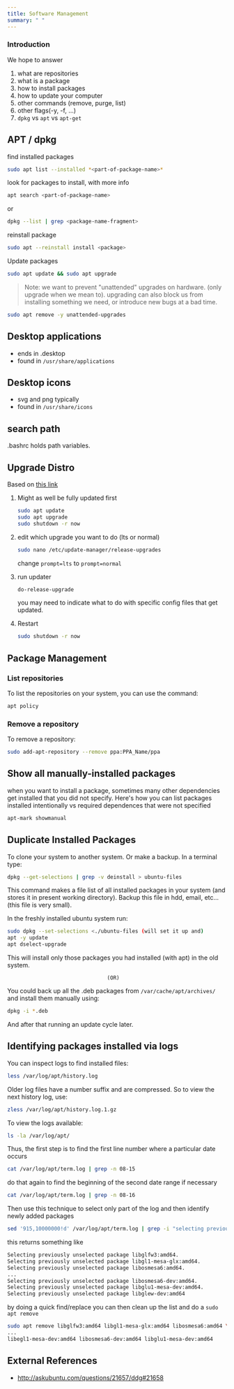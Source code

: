 ```yaml
---
title: Software Management
summary: " "
---
```





### Introduction

We hope to answer

1. what are repositories
1. what is a package
1. how to install packages
1. how to update your computer
1. other commands (remove, purge, list)
1. other flags(-y, -f, ...)
1. ```dpkg``` vs ```apt``` vs ```apt-get```

## APT / dpkg

find installed packages

```bash
sudo apt list --installed *<part-of-package-name>*
```

look for packages to install, with more info

```bash
apt search <part-of-package-name>
```

or

```bash
dpkg --list | grep <package-name-fragment>
```

reinstall package

```bash
sudo apt --reinstall install <package>
```

Update packages

```bash
sudo apt update && sudo apt upgrade
```

> Note: we want to prevent "unattended" upgrades on hardware.  (only upgrade when we mean to).  upgrading can also block us from installing something we need, or introduce new bugs at a bad time.

```bash
sudo apt remove -y unattended-upgrades
```

## Desktop applications

* ends in .desktop
* found in ```/usr/share/applications```

## Desktop icons

* svg and png typically
* found in ```/usr/share/icons```

## search path

.bashrc holds path variables.

## Upgrade Distro

Based on [this link](https://vitux.com/how-to-upgrade-ubuntu-20-04-to-21-04/)

1. Might as well be fully updated first

    ```bash
    sudo apt update
    sudo apt upgrade
    sudo shutdown -r now
    ```

1. edit which upgrade you want to do (lts or normal)

    ```bash
    sudo nano /etc/update-manager/release-upgrades
    ```

    change ```prompt=lts``` to ```prompt=normal```

1. run updater

    ```bash
    do-release-upgrade
    ```

    you may need to indicate what to do with specific config files that get updated.

1. Restart

    ```bash
    sudo shutdown -r now
    ```

## Package Management

### List repositories

To list the repositories on your system, you can use the command:

```bash
apt policy
```

### Remove a repository

To remove a repository:

```bash
sudo add-apt-repository --remove ppa:PPA_Name/ppa
```

## Show all manually-installed packages

when you want to install a package, sometimes many other dependencies get installed that you did not specify.  Here's how you can list packages installed intentionally vs required dependences  that were not specified

```bash
apt-mark showmanual
```

## Duplicate Installed Packages

To clone your system to another system. Or make a backup. In a terminal type:

```bash
dpkg --get-selections | grep -v deinstall > ubuntu-files
```

This command makes a file list of all installed packages in your system (and stores it in present working directory). Backup this file in hdd, email, etc...(this file is very small).

In the freshly installed ubuntu system run:

```bash
sudo dpkg --set-selections <./ubuntu-files (will set it up and)
apt -y update
apt dselect-upgrade
```

This will install only those packages you had installed (with apt) in the old system.

                                    (OR)
You could back up all the .deb packages from ```/var/cache/apt/archives/``` and install them manually using:

```bash
dpkg -i *.deb
```

And after that running an update cycle later.

## Identifying packages installed via logs

You can inspect logs to find installed files:

```bash
less /var/log/apt/history.log
```

Older log files have a number suffix and are compressed. So to view the next history log, use:

```bash
zless /var/log/apt/history.log.1.gz
```

To view the logs available:

```bash
ls -la /var/log/apt/
```

Thus, the first step is to  find the first line number where a particular date occurs

```bash
cat /var/log/apt/term.log | grep -n 08-15
```

do that again to find the beginning of the second date range if necessary

```bash
cat /var/log/apt/term.log | grep -n 08-16
```

Then use this technique to select only part of the log and then identify newly added packages

```bash
sed '915,10000000!d' /var/log/apt/term.log | grep -i "selecting previously unselected"
```

this returns something like

```bash
Selecting previously unselected package libglfw3:amd64.
Selecting previously unselected package libgl1-mesa-glx:amd64.
Selecting previously unselected package libosmesa6:amd64.
...
Selecting previously unselected package libosmesa6-dev:amd64.
Selecting previously unselected package libglu1-mesa-dev:amd64.
Selecting previously unselected package libglew-dev:amd64
```

by doing a quick find/replace you can then clean up the list and do a ```sudo apt remove```

```bash
sudo apt remove libglfw3:amd64 libgl1-mesa-glx:amd64 libosmesa6:amd64 \
...
libegl1-mesa-dev:amd64 libosmesa6-dev:amd64 libglu1-mesa-dev:amd64
```

## External References

* <http://askubuntu.com/questions/21657/ddg#21658>

